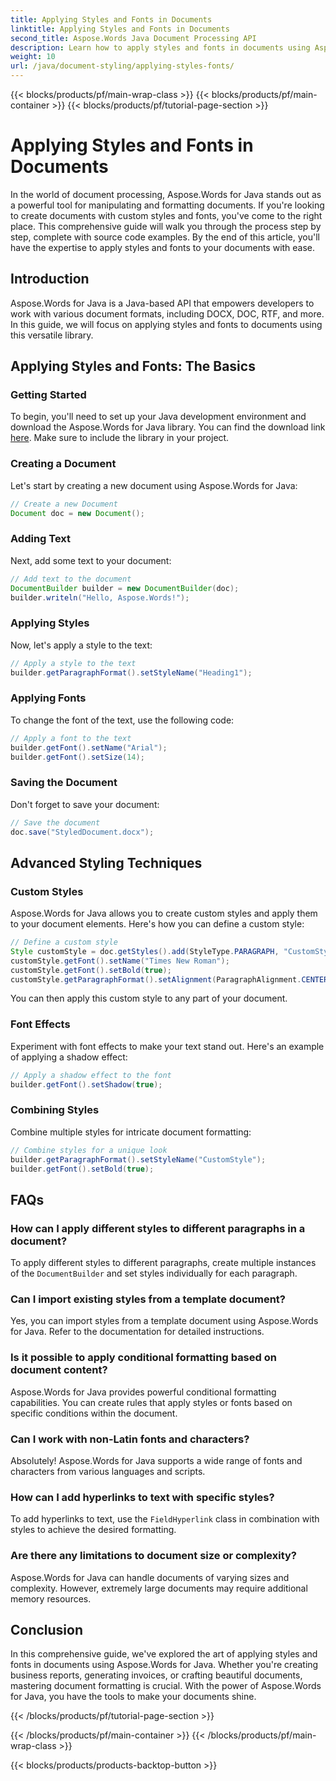 ```yaml
---
title: Applying Styles and Fonts in Documents
linktitle: Applying Styles and Fonts in Documents
second_title: Aspose.Words Java Document Processing API
description: Learn how to apply styles and fonts in documents using Aspose.Words for Java. Step-by-step guide with source code. Unlock the full potential of document formatting.
weight: 10
url: /java/document-styling/applying-styles-fonts/
---
```


{{< blocks/products/pf/main-wrap-class >}}
{{< blocks/products/pf/main-container >}}
{{< blocks/products/pf/tutorial-page-section >}}

# Applying Styles and Fonts in Documents

In the world of document processing, Aspose.Words for Java stands out as a powerful tool for manipulating and formatting documents. If you're looking to create documents with custom styles and fonts, you've come to the right place. This comprehensive guide will walk you through the process step by step, complete with source code examples. By the end of this article, you'll have the expertise to apply styles and fonts to your documents with ease.

## Introduction

Aspose.Words for Java is a Java-based API that empowers developers to work with various document formats, including DOCX, DOC, RTF, and more. In this guide, we will focus on applying styles and fonts to documents using this versatile library.

## Applying Styles and Fonts: The Basics

### Getting Started
To begin, you'll need to set up your Java development environment and download the Aspose.Words for Java library. You can find the download link [here](https://releases.aspose.com/words/java/). Make sure to include the library in your project.

### Creating a Document
Let's start by creating a new document using Aspose.Words for Java:

```java
// Create a new Document
Document doc = new Document();
```

### Adding Text
Next, add some text to your document:

```java
// Add text to the document
DocumentBuilder builder = new DocumentBuilder(doc);
builder.writeln("Hello, Aspose.Words!");
```

### Applying Styles
Now, let's apply a style to the text:

```java
// Apply a style to the text
builder.getParagraphFormat().setStyleName("Heading1");
```

### Applying Fonts
To change the font of the text, use the following code:

```java
// Apply a font to the text
builder.getFont().setName("Arial");
builder.getFont().setSize(14);
```

### Saving the Document
Don't forget to save your document:

```java
// Save the document
doc.save("StyledDocument.docx");
```

## Advanced Styling Techniques

### Custom Styles
Aspose.Words for Java allows you to create custom styles and apply them to your document elements. Here's how you can define a custom style:

```java
// Define a custom style
Style customStyle = doc.getStyles().add(StyleType.PARAGRAPH, "CustomStyle");
customStyle.getFont().setName("Times New Roman");
customStyle.getFont().setBold(true);
customStyle.getParagraphFormat().setAlignment(ParagraphAlignment.CENTER);
```

You can then apply this custom style to any part of your document.

### Font Effects
Experiment with font effects to make your text stand out. Here's an example of applying a shadow effect:

```java
// Apply a shadow effect to the font
builder.getFont().setShadow(true);
```

### Combining Styles
Combine multiple styles for intricate document formatting:

```java
// Combine styles for a unique look
builder.getParagraphFormat().setStyleName("CustomStyle");
builder.getFont().setBold(true);
```

## FAQs

### How can I apply different styles to different paragraphs in a document?
To apply different styles to different paragraphs, create multiple instances of the `DocumentBuilder` and set styles individually for each paragraph.

### Can I import existing styles from a template document?
Yes, you can import styles from a template document using Aspose.Words for Java. Refer to the documentation for detailed instructions.

### Is it possible to apply conditional formatting based on document content?
Aspose.Words for Java provides powerful conditional formatting capabilities. You can create rules that apply styles or fonts based on specific conditions within the document.

### Can I work with non-Latin fonts and characters?
Absolutely! Aspose.Words for Java supports a wide range of fonts and characters from various languages and scripts.

### How can I add hyperlinks to text with specific styles?
To add hyperlinks to text, use the `FieldHyperlink` class in combination with styles to achieve the desired formatting.

### Are there any limitations to document size or complexity?
Aspose.Words for Java can handle documents of varying sizes and complexity. However, extremely large documents may require additional memory resources.

## Conclusion

In this comprehensive guide, we've explored the art of applying styles and fonts in documents using Aspose.Words for Java. Whether you're creating business reports, generating invoices, or crafting beautiful documents, mastering document formatting is crucial. With the power of Aspose.Words for Java, you have the tools to make your documents shine.

{{< /blocks/products/pf/tutorial-page-section >}}

{{< /blocks/products/pf/main-container >}}
{{< /blocks/products/pf/main-wrap-class >}}

{{< blocks/products/products-backtop-button >}}
